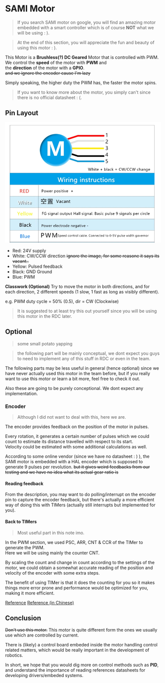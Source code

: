 # SAMI Motor
>If you search SAMI motor on google, you will find an amazing motor embedded with a smart controller which is of course **NOT** what we will be using : ).

>At the end of this section, you will appreciate the fun and beauty of using this motor : ).

This Motor is a **Brushless(?) DC Geared** Motor that is controlled with PWM.\
We control the **speed** of the motor with **PWM**
and\
the **direction** of the motor with a **GPIO**.\
~~and we ignore the encoder cause I'm lazy~~

Simply speaking, the higher duty the PWM has, the faster the motor spins.

>If you want to know more about the motor, you simply can't since there is no official datasheet : (.

## Pin Layout
![Pin Figure from online shopping websites...](../images/sami_motor_wire.png)

- Red: 24V supply
- White: CW/CCW direction ~~ignore the image, for some reasone it says its vacant..~~
- Yellow: Pulsed feedback
- Black: GND Ground
- Blue: PWM

**Classwork (Optional)**
Try to move the motor in both directions, and for each direction, 2 different speeds (1 slow, 1 fast as long as visibly different).

e.g. PWM duty cycle = 50% (0.5), dir = CW (Clockwise)
> It is suggested to at least try this out yourself since you will be using this motor in the RDC later.

## Optional
>some small potato yapping

>the following part will be mainly conceptual, we dont expect you guys to need to implement any of this stuff in RDC or even in the team.

The following parts may be less useful in general (hence optional) since we have never actually used this motor in the team before, but if you really want to use this motor or learn a bit more, feel free to check it out.

Also these are going to be purely conceptional. We dont expect any implementation.

### Encoder
>Although I did not want to deal with this, here we are.

The encoder provides feedback on the position of the motor in pulses.

Every rotation, it generates a certain number of pulses which we could count to estimate its distance travelled with respect to its start.\
Velocity could be estimated with some additional calculations as well.

According to some online vendor (since we have no datasheet : ) ), the SAMI motor is embedded with a HAL encoder which is supposed to generate 9 pulses per revolution. ~~but it gives weird feedbacks from our testing and we have no idea what its actual gear ratio is~~

#### Reading feedback
From the description, you may want to do polling/interrupt on the encoder pin to capture the encoder feedback, but there's actually a more efficient way of doing this with TIMers (actually still interrupts but implemented for you).

#### Back to TIMers
> Most useful part in this note imo.

In the PWM section, we used PSC, ARR, CNT & CCR of the TIMer to generate the PWM.\
Here we will be using mainly the counter CNT.

By scaling the count and change in count according to the settings of the motor, we could obtain a somewhat accurate reading of the position and velocity of the encoder with some extra steps.

The benefit of using TIMer is that it does the counting for you so it makes things more error prone and performance would be optimized for you, making it more efficient.

[Reference](https://deepbluembedded.com/stm32-timer-encoder-mode-stm32-rotary-encoder-interfacing/)
[Reference (in Chinese)](https://medium.com/%E9%96%B1%E7%9B%8A%E5%A6%82%E7%BE%8E/%E5%AF%A6%E7%94%A8%E5%B0%8F%E7%89%A9-rotary-encoder-with-stm32-timer-c31977c3ba84)

## Conclusion

~~Don't use this motor.~~
This motor is quite different form the ones we usually use which are controlled by current.

There is (likely) a control board embeded inside the motor handling control related matters, which would be really important in the development of robotics.

In short, we hope that you would dig more on control methods such as **PID**, and understand the importance of reading references datasheets for developing drivers/embeded systems.